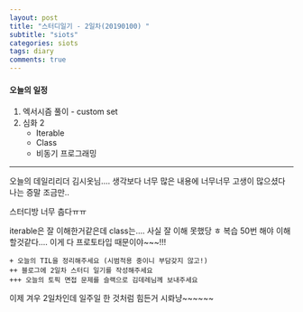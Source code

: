 ```yaml
---
layout: post
title: "스터디일기 - 2일차(20190100) "
subtitle: "siots"
categories: siots
tags: diary
comments: true
---
```


#### 오늘의 일정

1. 엑서시즘 풀이 - custom set
1. 심화 2
   - Iterable
   - Class
   - 비동기 프로그래밍

---

오늘의 데일리리더 김시옷님....
생각보다 너무 많은 내용에 너무너무 고생이 많으셨다
나는 증말 조금만..

스터디방 너무 춥다ㅠㅠ

iterable은 잘 이해한거같은데 class는.... 사실 잘 이해 못했당 ㅎ 복습 50번 해야 이해할것같다.... 이게 다 프로토타입 때문이야~~~!!!

```
+ 오늘의 TIL을 정리해주세요 (시범적용 중이니 부담갖지 않고!)
++ 블로그에 2일차 스터디 일기를 작성해주세요
+++ 오늘의 토픽 면접 문제를 슬랙으로 김데레님께 보내주세요
```

이제 겨우 2일차인데 일주일 한 것처럼 힘든거 시롸냥~~~~~~

